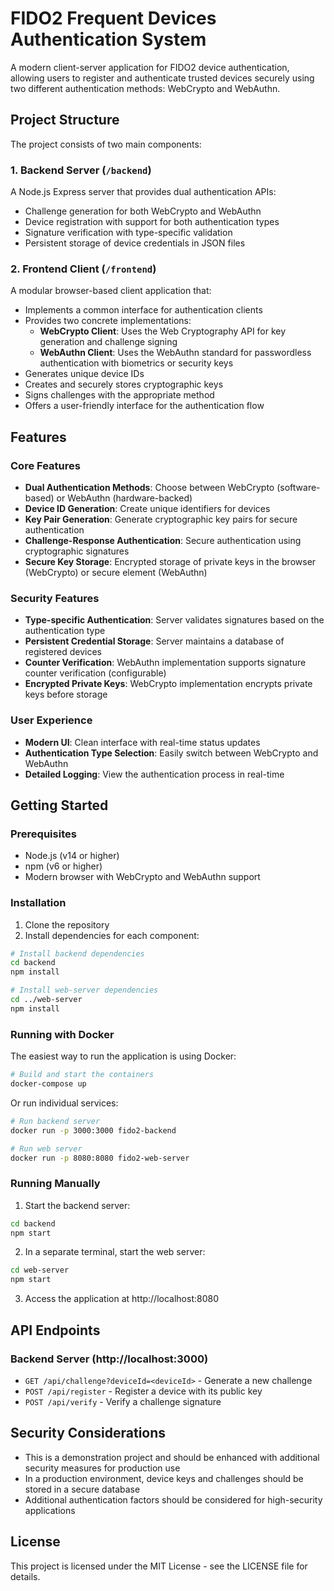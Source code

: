 # FIDO2 Frequent Devices Authentication System

A modern client-server application for FIDO2 device authentication, allowing users to register and authenticate trusted devices securely using two different authentication methods: WebCrypto and WebAuthn.

## Project Structure

The project consists of two main components:

### 1. Backend Server (`/backend`)

A Node.js Express server that provides dual authentication APIs:
- Challenge generation for both WebCrypto and WebAuthn
- Device registration with support for both authentication types
- Signature verification with type-specific validation
- Persistent storage of device credentials in JSON files

### 2. Frontend Client (`/frontend`)

A modular browser-based client application that:
- Implements a common interface for authentication clients
- Provides two concrete implementations:
  - **WebCrypto Client**: Uses the Web Cryptography API for key generation and challenge signing
  - **WebAuthn Client**: Uses the WebAuthn standard for passwordless authentication with biometrics or security keys
- Generates unique device IDs
- Creates and securely stores cryptographic keys
- Signs challenges with the appropriate method
- Offers a user-friendly interface for the authentication flow

## Features

### Core Features
- **Dual Authentication Methods**: Choose between WebCrypto (software-based) or WebAuthn (hardware-backed)
- **Device ID Generation**: Create unique identifiers for devices
- **Key Pair Generation**: Generate cryptographic key pairs for secure authentication
- **Challenge-Response Authentication**: Secure authentication using cryptographic signatures
- **Secure Key Storage**: Encrypted storage of private keys in the browser (WebCrypto) or secure element (WebAuthn)

### Security Features
- **Type-specific Authentication**: Server validates signatures based on the authentication type
- **Persistent Credential Storage**: Server maintains a database of registered devices
- **Counter Verification**: WebAuthn implementation supports signature counter verification (configurable)
- **Encrypted Private Keys**: WebCrypto implementation encrypts private keys before storage

### User Experience
- **Modern UI**: Clean interface with real-time status updates
- **Authentication Type Selection**: Easily switch between WebCrypto and WebAuthn
- **Detailed Logging**: View the authentication process in real-time

## Getting Started

### Prerequisites

- Node.js (v14 or higher)
- npm (v6 or higher)
- Modern browser with WebCrypto and WebAuthn support

### Installation

1. Clone the repository
2. Install dependencies for each component:

```bash
# Install backend dependencies
cd backend
npm install

# Install web-server dependencies
cd ../web-server
npm install
```

### Running with Docker

The easiest way to run the application is using Docker:

```bash
# Build and start the containers
docker-compose up
```

Or run individual services:

```bash
# Run backend server
docker run -p 3000:3000 fido2-backend

# Run web server
docker run -p 8080:8080 fido2-web-server
```

### Running Manually

1. Start the backend server:
```bash
cd backend
npm start
```

2. In a separate terminal, start the web server:
```bash
cd web-server
npm start
```

3. Access the application at http://localhost:8080

## API Endpoints

### Backend Server (http://localhost:3000)

- `GET /api/challenge?deviceId=<deviceId>` - Generate a new challenge
- `POST /api/register` - Register a device with its public key
- `POST /api/verify` - Verify a challenge signature

## Security Considerations

- This is a demonstration project and should be enhanced with additional security measures for production use
- In a production environment, device keys and challenges should be stored in a secure database
- Additional authentication factors should be considered for high-security applications

## License

This project is licensed under the MIT License - see the LICENSE file for details.
